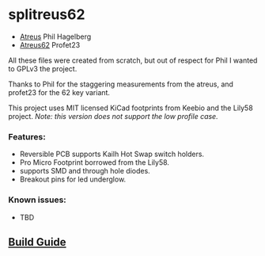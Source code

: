 # splitreus62


- [Atreus](https://github.com/technomancy/atreus) Phil Hagelberg
- [Atreus62](https://github.com/profet23/atreus62) Profet23

All these files were created from scratch, but out of respect for Phil I wanted to GPLv3 the project. 

Thanks to Phil for the staggering measurements from the atreus, and profet23 for the 62 key variant. 

This project uses MIT licensed KiCad footprints from Keebio and the Lily58 project.
_Note: this version does not support the low profile case._
### Features: 
- Reversible PCB supports Kailh Hot Swap switch holders.
- Pro Micro Footprint borrowed from the Lily58.
- supports SMD and through hole diodes.
- Breakout pins for led underglow.


### Known issues:
- TBD

## [Build Guide](/guide/README.MD)


